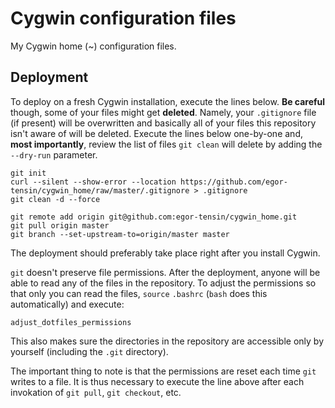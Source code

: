 # Cygwin configuration files

My Cygwin home (~) configuration files.

## Deployment

To deploy on a fresh Cygwin installation, execute the lines below.
**Be careful** though, some of your files might get **deleted**.
Namely, your `.gitignore` file (if present) will be overwritten and basically
all of your files this repository isn't aware of will be deleted.
Execute the lines below one-by-one and, **most importantly**, review the list
of files `git clean` will delete by adding the `--dry-run` parameter.

    git init
    curl --silent --show-error --location https://github.com/egor-tensin/cygwin_home/raw/master/.gitignore > .gitignore
    git clean -d --force

    git remote add origin git@github.com:egor-tensin/cygwin_home.git
    git pull origin master
    git branch --set-upstream-to=origin/master master

The deployment should preferably take place right after you install Cygwin.

`git` doesn't preserve file permissions.
After the deployment, anyone will be able to read any of the files in the
repository.
To adjust the permissions so that only you can read the files, `source`
`.bashrc` (`bash` does this automatically) and execute:

    adjust_dotfiles_permissions

This also makes sure the directories in the repository are accessible only by
yourself (including the `.git` directory).

The important thing to note is that the permissions are reset each time `git`
writes to a file.
It is thus necessary to execute the line above after each invokation of
`git pull`, `git checkout`, etc.
